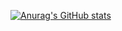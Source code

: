 [![Anurag's GitHub stats](https:A//github-readme-stats.vercel.app/api?username=lonelyhat)](https://github.com/anuraghazra/github-readme-stats)

